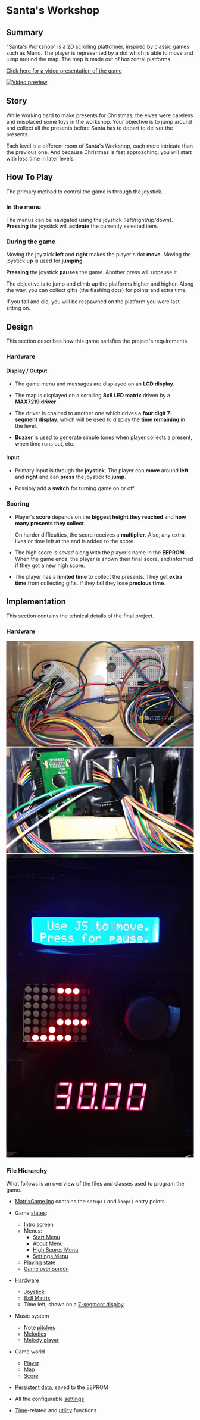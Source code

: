 # Santa's Workshop

## Summary

"Santa's Workshop" is a 2D scrolling platformer, inspired by classic games such as Mario. The player is represented by a dot which is able to move and jump around the map. The map is made out of horizontal platforms.

[Click here for a video presentation of the game](https://www.youtube.com/watch?v=GFQkmgMiz-4)

[![Video preview](https://img.youtube.com/vi/GFQkmgMiz-4/0.jpg)](https://www.youtube.com/watch?v=GFQkmgMiz-4)

## Story

While working hard to make presents for Christmas, the elves were careless and misplaced some toys in the workshop.
Your objective is to jump around and collect all the presents before Santa has to depart to deliver the presents.

Each level is a different room of Santa's Workshop, each more intricate than the previous one. And because Christmas is fast approaching, you will start with less time in later levels.

## How To Play

The primary method to control the game is through the joystick.

### In the menu

The menus can be navigated using the joystick (left/right/up/down). **Pressing** the joystick will **activate** the currently selected item.

### During the game

Moving the joystick **left** and **right** makes the player's dot **move**.
Moving the joystick **up** is used for **jumping**.

**Pressing** the joystick **pauses** the game. Another press will unpause it.

The objective is to jump and climb up the platforms higher and higher.
Along the way, you can collect gifts (the flashing dots) for points and extra time.

If you fall and die, you will be respawned on the platform you were last sitting on.

## Design

This section describes how this game satisfies the project's requirements.

### Hardware

#### Display / Output

- The game menu and messages are displayed on an **LCD display**.

- The map is displayed on a scrolling **8x8 LED matrix** driven by a **MAX7219 driver**

- The driver is chained to another one which drives a **four digit 7-segment display**,
  which will be used to display the **time remaining** in the level.

- **Buzzer** is used to generate simple tones when player collects a present, when time runs out, etc.

#### Input

- Primary input is through the **joystick**. The player can **move** around **left** and **right** and can **press** the joystick to **jump**.

- Possibly add a **switch** for turning game on or off.

### Scoring

- Player's **score** depends on the **biggest height they reached**
  and **how many presents they collect**.

  On harder difficulties, the score receives a **multiplier**.
  Also, any extra lives or time left at the end is added to the score.

- The high score is _saved_ along with the player's name in the **EEPROM**.
  When the game ends, the player is shown their final score, and informed
  if they got a new high score.

- The player has a **limited time** to collect the presents.
  They get **extra time** from collecting gifts.
  If they fall they **lose precious time**.

## Implementation

This section contains the tehnical details of the final project.

### Hardware

![Breadboards and Arduino](images/boards.jpg)
![Cables behind display and joystick](images/displays.jpg)
![User-visible part of the project](images/front.jpg)

### File Hierarchy

What follows is an overview of the files and classes used to program the game.

- [MatrixGame.ino](MatrixGame.ino) contains the `setup()` and `loop()` entry points.

- Game [states](State.h):

  - [Intro screen](IntroState.h)
  - Menus:
    - [Start Menu](StartMenuState.h)
    - [About Menu](AboutMenuState.h)
    - [High Scores Menu](HighScoreMenuState.h)
    - [Settings Menu](SettingsMenuState.h)
  - [Playing state](PlayingState.h)
  - [Game over screen](GameOverState.h)

- [Hardware](Hardware.h)

  - [Joystick](Joystick.h)
  - [8x8 Matrix](Matrix.h)
  - Time left, shown on a [7-segment display](TimeDisplay.h)

- Music system

  - Note [pitches](Pitches.h)
  - [Melodies](Melody.h)
  - [Melody player](MelodyPlayer.h)

- Game world

  - [Player](Player.h)
  - [Map](Map.h)
  - [Score](Score.h)

- [Persistent data](Persistent.h), saved to the EEPROM

- All the configurable [settings](Settings.h)

- [Time](Time.h)-related and [utility](Utility.h) functions
